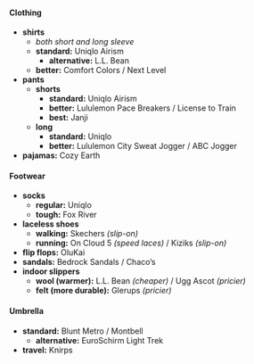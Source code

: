 #### Clothing

- **shirts** 
	- *both short and long sleeve*
	- **standard:** Uniqlo Airism
		- **alternative:** L.L. Bean
	- **better:** Comfort Colors / Next Level
- **pants**
	- **shorts** 
		- **standard:** Uniqlo Airism
		- **better:** Lululemon Pace Breakers / License to Train
		- **best:** Janji
	- **long** 
		- **standard:** Uniqlo
		- **better:** Lululemon City Sweat Jogger / ABC Jogger
- **pajamas:** Cozy Earth

#### Footwear

- **socks** 
	- **regular:** Uniqlo
	- **tough:** Fox River
- **laceless shoes** 
	- **walking:** Skechers *(slip-on)*
	- **running:** On Cloud 5 *(speed laces)* / Kiziks *(slip-on)*
- **flip flops:** OluKai
- **sandals:** Bedrock Sandals / Chaco’s
- **indoor slippers** 
	- **wool (warmer):** L.L. Bean *(cheaper)* / Ugg Ascot *(pricier)*
	- **felt (more durable):** Glerups *(pricier)*

#### Umbrella

- **standard:** Blunt Metro / Montbell
	- **alternative:** EuroSchirm Light Trek
- **travel:** Knirps